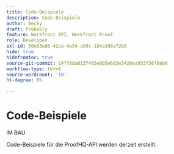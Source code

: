 ```yaml
---
title: Code-Beispiele
description: Code-Beispiele
author: Becky
draft: Probably
feature: Workfront API, Workfront Proof
role: Developer
exl-id: 50e83ed0-42ce-4e94-ab9c-184a3d8a72b5
hide: true
hidefromtoc: true
source-git-commit: 14ff8da8137493e805e683e5426ea933f56f8eb8
workflow-type: tm+mt
source-wordcount: '18'
ht-degree: 0%

---
```


# Code-Beispiele

IM BAU

Code-Beispiele für die ProofHQ-API werden derzeit erstellt.

